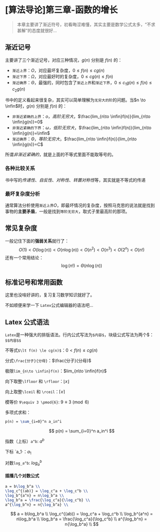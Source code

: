 # [算法导论]第三章-函数的增长

>  本章主要讲了渐近符号，初看晦涩难懂，其实主要是数学公式太多，“不求甚解”的态度就很好...

## 渐近记号
主要讲了三个渐近记号，对应三种情况，$g(n)$ 分别是 $f(n)$ 的：

- `渐近上界`：$O$，对应最坏复杂度，$0\le f(n) \le cg(n)$
-  `渐近下界`：$\Omega$，对应最好时的复杂度，$0\le cg(n) \le f(n)$
-  `渐近确界`：$\Theta$，最强的，同时包含了`渐近上界`和`渐近下界`，$0\le c_1g(n) \le f(n) \le c_2g(n)$

书中的定义看起来很复杂，其实可以简单理解为`无穷大的阶`的问题。当$n \to \infin$时，$g(n)$ 分别是 $f(n)$ 的：

- `非渐近紧确的上界`：$o$，*高阶无穷大*，$\frac{lim_{n\to \infin}f(n)}{lim_{n\to \infin}g(n)}=0$
- `非渐近紧确的下界`：$\omega$*，低阶无穷大*，$\frac{lim_{n\to \infin}f(n)}{lim_{n\to \infin}g(n)}=\infin$
- `渐近确界`：$\Theta$，*等阶无穷大*，$\frac{lim_{n\to \infin}f(n)}{lim_{n\to \infin}g(n)}=C$

所谓*非渐近紧确的*，就是上面的不等式里面不能取等号的。

### 各种比较关系

书中写的*传递性*、*自反性*、*对称性*、*转置对称性*等，其实就是不等式的传递

### 最坏复杂度分析

通常算法分析使用`渐近上界`$O$，即最坏情况的复杂度，按照马克思的说法就是找到事物的**主要矛盾**，一般是找到`等阶无穷大`，取式子里最高阶的那项。

## 常见复杂度

一般记住下面的**强弱关系**就行了：
$$
O(1) \lt O(\log(n)) \lt O(n\log(n)) \lt O(n^2) \lt O(n^3) \lt O(2^n) \lt O(n!)
$$
还有一个常用结论：
$$
\log(n!) = \Theta(n\log(n))
$$


## 标准记号和常用函数

这里也没啥好讲的，复习复习数学知识就好了。

不如顺便来学一下 `Latex`公式编辑器的语法吧...

## Latex 公式语法

`Latex`是一种强大的排版语法。行内公式写法为`$内容$`，块级公式写法为两个\$：`$$内容$$`

不等式`$\lt f(n) \le cg(n)$`：$0\lt f(n) \le cg(n)$

分式`\frac{分子}{分母}`：$\frac{分子}{分母}$

极限`lim_{n\to \infin}f(n)`：$lim_{n\to \infin}f(n)$

向下取整`\lfloor` 和 `\rfloor`：$\lfloor x \rfloor$

向上取整`\lceil` 和 `\rceil`：$\lceil x \rceil$

模等价 `9\equiv 3 \pmod{6}`:  $9\equiv 3 \pmod{6}$ 

多项式求和：

```latex
p(n) = \sum_{i=0}^n a_in^i
```

$$
p(n) = \sum_{i=0}^n a_in^i
$$

指数（上标）`a^b`:  $a^b$

下标 `a_1·：$a_1$

对数`log_a^b`: $log_a^b$

#### 插播几个对数公式

```latex
a = b\log_b^a \\
\log_c^{(ab)} = \log_c^a + \log_c^b \\
\log_b^{a^n} = n\log_b^a \\
\log_b^a = \frac{\log_c^a}{\log_c^b} \\
a^{\log_b^n} = n{\log_b^a} \\
```


$$
a = b\log_b^a \\
\log_c^{(ab)} = \log_c^a + \log_c^b \\
\log_b^{a^n} = n\log_b^a \\
\log_b^a = \frac{\log_c^a}{\log_c^b} \\
a^{\log_b^n} = n{\log_b^a} \\
$$


